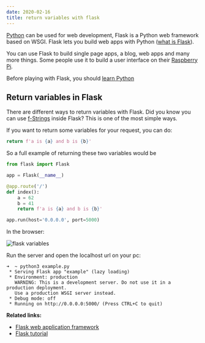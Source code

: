 ```yaml
---
date: 2020-02-16
title: return variables with flask
---
```

<a href="https://python.org">Python</a> can be used for web development, Flask is a Python web framework based on WSGI. Flask lets you build web apps with Python (<a href="https://pythonbasics.org/what-is-flask-python/">what is Flask</a>). 

You can use Flask to build single page apps, a blog, web apps and many more things. Some people use it to build a user interface on their <a href="https://raspberrypi.org/">Raspberry Pi</a>. 

Before playing with Flask, you should <a href="https://pythonbasics.org">learn Python</a>

## Return variables in Flask

There are different ways to return variables with Flask. Did you know you can use <a href="https://github.com/bluepaperbirds/f-Strings-examples">f-Strings</a> inside Flask?  This is one of the most simple ways.

If you want to return some variables for your request, you can do:

```python
return f'a is {a} and b is {b}'
```

So a full example of returning these two variables would be

```python
from flask import Flask

app = Flask(__name__)

@app.route('/')
def index():
    a = 62
    b = 41
    return f'a is {a} and b is {b}'

app.run(host='0.0.0.0', port=5000)
```

In the browser:

![flask variables](https://dev-to-uploads.s3.amazonaws.com/i/cmmm8tfdrcp7eynvoxi7.png)

Run the server and open the localhost url on your pc:

```
➜  ~ python3 example.py
 * Serving Flask app "example" (lazy loading)
 * Environment: production
   WARNING: This is a development server. Do not use it in a production deployment.
   Use a production WSGI server instead.
 * Debug mode: off
 * Running on http://0.0.0.0:5000/ (Press CTRL+C to quit)
```

**Related links:**
* <a href="https://palletsprojects.com/p/flask/">Flask web application framework</a>
* <a href="https://pythonbasics.org/flask-tutorial-hello-world/">Flask tutorial</a>
